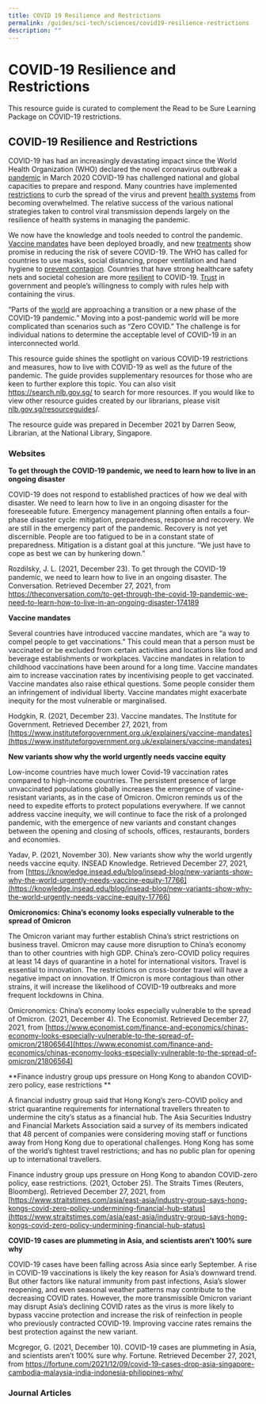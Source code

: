 ```yaml
---
title: COVID 19 Resilience and Restrictions
permalink: /guides/sci-tech/sciences/covid19-resilience-restrictions
description: ""
---
```

# COVID-19 Resilience and Restrictions

This resource guide is curated to complement the Read to be Sure Learning Package on COVID-19 restrictions.

## COVID-19 Resilience and Restrictions 

COVID-19 has had an increasingly devastating impact since the World Health Organization (WHO) declared the novel coronavirus outbreak a [pandemic](https://www.who.int/director-general/speeches/detail/who-director-general-s-opening-remarks-at-the-media-briefing-on-covid-19---11-march-2020) in March 2020  COVID-19 has challenged national and global capacities to prepare and respond. Many countries have implemented [restrictions](https://www.nature.com/articles/s41598-021-92766-z) to curb the spread of the virus and prevent [health systems](https://www.nature.com/articles/s41591-021-01381-y) from becoming overwhelmed. The relative success of the various national strategies taken to control viral transmission depends largely on the resilience of health systems in managing the pandemic.

We now have the knowledge and tools needed to control the pandemic. [Vaccine mandates](https://www.reuters.com/business/healthcare-pharmaceuticals/countries-making-covid-19-vaccines-mandatory-2021-08-16/) have been deployed broadly, and new [treatments](https://www.health.harvard.edu/diseases-and-conditions/treatments-for-covid-19) show promise in reducing the risk of severe COVID-19. The WHO has called for countries to use masks, social distancing, proper ventilation and hand hygiene to [prevent contagion](https://www.cnbc.com/2021/12/14/who-says-omicron-is-spreading-at-a-rate-not-seen-with-any-other-covid-variant.html). Countries that have strong healthcare safety nets and societal cohesion are more [resilient](https://www.straitstimes.com/world/a-year-of-ranking-covid-19-resilience-reveals-virus-volatility) to COVID-19. [Trust](https://www.ncbi.nlm.nih.gov/pmc/articles/PMC8144822/) in government and people’s willingness to comply with rules help with containing the virus. 

“Parts of the [world](https://www.thelancet.com/journals/lancet/article/PIIS0140-6736(21)02790-2/fulltext#coronavirus-linkback-header) are approaching a transition or a new phase of the COVID-19 pandemic.” Moving into a post-pandemic world will be more complicated than scenarios such as “Zero COVID.” The challenge is for individual nations to determine the acceptable level of COVID-19 in an interconnected world.

This resource guide shines the spotlight on various COVID-19 restrictions and measures, how to live with COVID-19 as well as the future of the pandemic.
The guide provides supplementary resources for those who are keen to further explore this topic. You can also visit https://search.nlb.gov.sg/ to search for more resources. If you would like to view other resource guides created by our librarians, please visit [nlb.gov.sg/resourceguides](http://www.nlb.gov.sg/resourceguides/)/. 

The resource guide was prepared in December 2021 by Darren Seow, Librarian, at the National Library, Singapore.


### Websites

**To get through the COVID-19 pandemic, we need to learn how to live in an ongoing disaster**

COVID-19 does not respond to established practices of how we deal with disaster. We need to learn how to live in an ongoing disaster for the foreseeable future. Emergency management planning often entails a four-phase disaster cycle: mitigation, preparedness, response and recovery. We are still in the emergency part of the pandemic. Recovery is not yet discernible. People are too fatigued to be in a constant state of preparedness. Mitigation is a distant goal at this juncture. “We just have to cope as best we can by hunkering down.” 

Rozdilsky, J. L. (2021, December 23). To get through the COVID-19 pandemic, we need to learn how to live in an ongoing disaster. The Conversation. Retrieved December 27, 2021, from [https://theconversation.com/to-get-through-the-covid-19-pandemic-we-need-to-learn-how-to-live-in-an-ongoing-disaster-174189
](https://theconversation.com/to-get-through-the-covid-19-pandemic-we-need-to-learn-how-to-live-in-an-ongoing-disaster-174189)

**Vaccine mandates**

Several countries have introduced vaccine mandates, which are “a way to compel people to get vaccinations.” This could mean that a person must be vaccinated or be excluded from certain activities and locations like food and beverage establishments or workplaces. Vaccine mandates in relation to childhood vaccinations have been around for a long time. Vaccine mandates aim to increase vaccination rates by incentivising people to get vaccinated. Vaccine mandates also raise ethical questions. Some people consider them an infringement of individual liberty. Vaccine mandates might exacerbate inequity for the most vulnerable or marginalised. 

Hodgkin, R. (2021, December 23). Vaccine mandates. The Institute for Government. Retrieved December 27, 2021, from [https://www.instituteforgovernment.org.uk/explainers/vaccine-mandates](https://www.instituteforgovernment.org.uk/explainers/vaccine-mandates)

**New variants show why the world urgently needs vaccine equity**

Low-income countries have much lower Covid-19 vaccination rates compared to high-income countries. The persistent presence of large unvaccinated populations globally increases the emergence of vaccine-resistant variants, as in the case of Omicron. Omicron reminds us of the need to expedite efforts to protect populations everywhere. If we cannot address vaccine inequity, we will continue to face the risk of a prolonged pandemic, with the emergence of new variants and constant changes between the opening and closing of schools, offices, restaurants, borders and economies. 

Yadav, P. (2021, November 30). New variants show why the world urgently needs vaccine equity. INSEAD Knowledge. Retrieved December 27, 2021, from [https://knowledge.insead.edu/blog/insead-blog/new-variants-show-why-the-world-urgently-needs-vaccine-equity-17766](https://knowledge.insead.edu/blog/insead-blog/new-variants-show-why-the-world-urgently-needs-vaccine-equity-17766)

**Omicronomics: China’s economy looks especially vulnerable to the spread of Omicron** 

The Omicron variant may further establish China’s strict restrictions on business travel. Omicron may cause more disruption to China’s economy than to other countries with high GDP. China’s zero-COVID policy requires at least 14 days of quarantine in a hotel for international visitors. Travel is essential to innovation. The restrictions on cross-border travel will have a negative impact on innovation. If Omicron is more contagious than other strains, it will increase the likelihood of COVID-19 outbreaks and more frequent lockdowns in China. 

Omicronomics: China’s economy looks especially vulnerable to the spread of Omicron. (2021, December 4). The Economist. Retrieved December 27, 2021, from [https://www.economist.com/finance-and-economics/chinas-economy-looks-especially-vulnerable-to-the-spread-of-omicron/21806564](https://www.economist.com/finance-and-economics/chinas-economy-looks-especially-vulnerable-to-the-spread-of-omicron/21806564)


**Finance industry group ups pressure on Hong Kong to abandon COVID-zero policy, ease restrictions **

A financial industry group said that Hong Kong’s zero-COVID policy and strict quarantine requirements for international travellers threaten to undermine the city’s status as a financial hub. The Asia Securities Industry and Financial Markets Association said a survey of its members indicated that 48 percent of companies were considering moving staff or functions away from Hong Kong due to operational challenges. Hong Kong has some of the world’s tightest travel restrictions; and has no public plan for opening up to international travellers. 

Finance industry group ups pressure on Hong Kong to abandon COVID-zero policy, ease restrictions. (2021, October 25). The Straits Times (Reuters, Bloomberg). Retrieved December 27, 2021, from [https://www.straitstimes.com/asia/east-asia/industry-group-says-hong-kongs-covid-zero-policy-undermining-financial-hub-status](https://www.straitstimes.com/asia/east-asia/industry-group-says-hong-kongs-covid-zero-policy-undermining-financial-hub-status)

**COVID-19 cases are plummeting in Asia, and scientists aren’t 100% sure why**

COVID-19 cases have been falling across Asia since early September. A rise in COVID-19 vaccinations is likely the key reason for Asia’s downward trend. But other factors like natural immunity from past infections, Asia’s slower reopening, and even seasonal weather patterns may contribute to the decreasing COVID rates. However, the more transmissible Omicron variant may disrupt Asia’s declining COVID rates as the virus is more likely to bypass vaccine protection and increase the risk of reinfection in people who previously contracted COVID-19. Improving vaccine rates remains the best protection against the new variant. 

Mcgregor, G. (2021, December 10). COVID-19 cases are plummeting in Asia, and scientists aren’t 100% sure why. Fortune. Retrieved December 27, 2021, from [https://fortune.com/2021/12/09/covid-19-cases-drop-asia-singapore-cambodia-malaysia-india-indonesia-philippines-why/ ](https://fortune.com/2021/12/09/covid-19-cases-drop-asia-singapore-cambodia-malaysia-india-indonesia-philippines-why/)

### Journal Articles